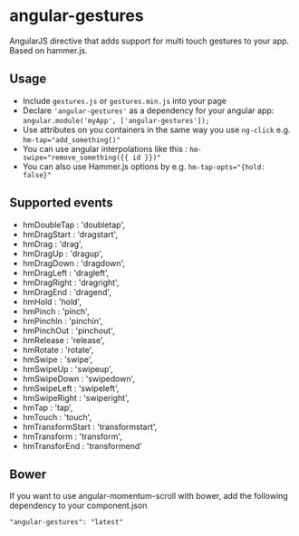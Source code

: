 # angular-gestures

AngularJS directive that adds support for multi touch gestures to your app. Based on hammer.js.

## Usage

* Include `gestures.js` or `gestures.min.js` into your page
* Declare `'angular-gestures'` as a dependency for your angular app: `angular.module('myApp', ['angular-gestures']);`
* Use attributes on you containers in the same way you use `ng-click` e.g. `hm-tap="add_something()"`
* You can use angular interpolations like this : `hm-swipe="remove_something({{ id }})"`
* You can also use Hammer.js options by e.g. `hm-tap-opts="{hold: false}"`

## Supported events
* hmDoubleTap : 'doubletap',
* hmDragStart : 'dragstart',
* hmDrag : 'drag',
* hmDragUp : 'dragup',
* hmDragDown : 'dragdown',
* hmDragLeft : 'dragleft',
* hmDragRight : 'dragright',
* hmDragEnd : 'dragend',
* hmHold : 'hold',
* hmPinch : 'pinch',
* hmPinchIn : 'pinchin',
* hmPinchOut : 'pinchout',
* hmRelease : 'release',
* hmRotate : 'rotate',
* hmSwipe : 'swipe',
* hmSwipeUp : 'swipeup',
* hmSwipeDown : 'swipedown',
* hmSwipeLeft : 'swipeleft',
* hmSwipeRight : 'swiperight',
* hmTap : 'tap',
* hmTouch : 'touch',
* hmTransformStart : 'transformstart',
* hmTransform : 'transform',
* hmTransforEnd : 'transformend'

## Bower
If you want to use angular-momentum-scroll with bower, add the following dependency to your component.json

`"angular-gestures": "latest"`
